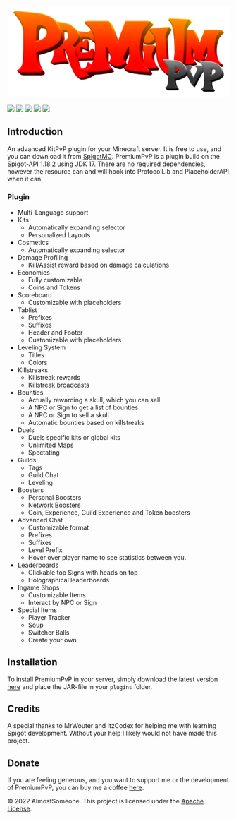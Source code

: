 
![](https://github.com/almostsomeone/premiumpvp/blob/master/PremiumPvP.png)

![](https://img.shields.io/github/stars/almostsomeone/premiumpvp.svg) ![](https://img.shields.io/github/forks/almostsomeone/premiumpvp.svg) ![](https://img.shields.io/github/tag/almostsomeone/premiumpvp.svg) ![](https://img.shields.io/github/release/almostsomeone/premiumpvp.svg) ![](https://img.shields.io/github/issues/almostsomeone/premiumpvp.svg)

## Introduction

An advanced KitPvP plugin for your Minecraft server.
It is free to use, and you can download it from [SpigotMC](https://www.spigotmc.org/resources/46196/).
PremiumPvP is a plugin build on the Spigot-API 1.18.2 using JDK 17. There are no required dependencies, however the resource can and will hook into ProtocolLib and PlaceholderAPI when it can.

### Plugin

- Multi-Language support
- Kits
  - Automatically expanding selector
  - Personalized Layouts
- Cosmetics
  - Automatically expanding selector
- Damage Profiling
  - Kill/Assist reward based on damage calculations
- Economics
  - Fully customizable
  - Coins and Tokens
- Scoreboard
  - Customizable with placeholders
- Tablist
  - Prefixes
  - Suffixes
  - Header and Footer
  - Customizable with placeholders
- Leveling System
  - Titles
  - Colors
- Killstreaks
  - Killstreak rewards
  - Killstreak broadcasts
- Bounties
  - Actually rewarding a skull, which you can sell.
  - A NPC or Sign to get a list of bounties
  - A NPC or Sign to sell a skull
  - Automatic bounties based on killstreaks
- Duels
  - Duels specific kits or global kits
  - Unlimited Maps
  - Spectating
- Guilds
  - Tags
  - Guild Chat
  - Leveling
- Boosters
  - Personal Boosters
  - Network Boosters
  - Coin, Experience, Guild Experience and Token boosters
- Advanced Chat
  - Customizable format
  - Prefixes
  - Suffixes
  - Level Prefix
  - Hover over player name to see statistics between you.
- Leaderboards
  - Clickable top Signs with heads on top
  - Holographical leaderboards
- Ingame Shops
  - Customizable Items
  - Interact by NPC or Sign
- Special Items
  - Player Tracker
  - Soup
  - Switcher Balls
  - Create your own

## Installation
To install PremiumPvP in your server, simply download the latest version [here](https://www.spigotmc.org/resources/46196/) and place the JAR-file in your `plugins` folder.

## Credits
A special thanks to MrWouter and ItzCodex for helping me with learning Spigot development. Without your help I likely would not have made this project.

## Donate
If you are feeling generous, and you want to support me or the development of PremiumPvP, you can buy me a coffee [here](https://buymeacoffee.com/almostsomeone).


&copy; 2022 AlmostSomeone.
This project is licensed under the [Apache License](https://github.com/AlmostSomeone/PremiumPvP/blob/master/LICENSE).